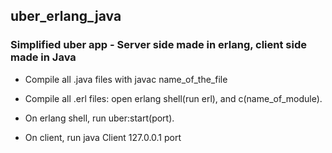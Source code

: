 ## uber_erlang_java
### Simplified uber app - Server side made in erlang, client side made in Java
- Compile all .java files with javac name_of_the_file

- Compile all .erl files: open erlang shell(run erl), and c(name_of_module).

- On erlang shell, run uber:start(port).
- On client, run java Client 127.0.0.1 port